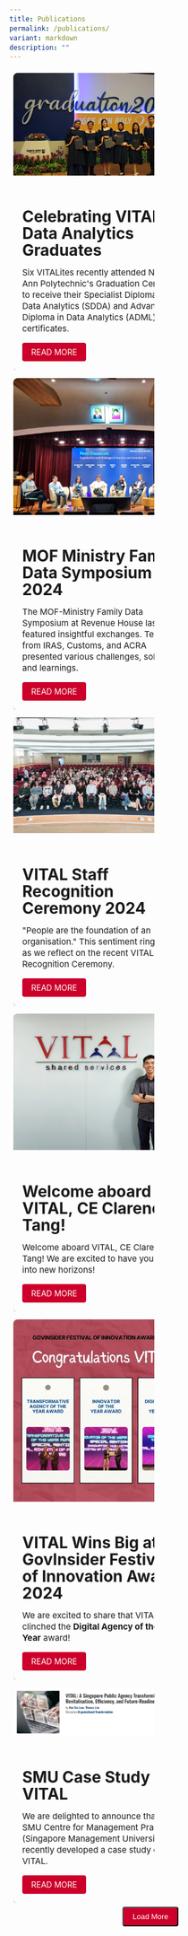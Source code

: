```yaml
---
title: Publications
permalink: /publications/
variant: markdown
description: ""
---
```

<style>
	.card-container{
	display: flex;
	justify-content: center;
	flex-wrap: wrap;
	}
	.card{
	width: 325px;
	border-radius: 8px;
	overflow: hidden;
	box-shadow: 0px 2px 4px rgba(0,0,0,0.2);
	}
	.card img{
	width: 100%;
	height: auto;
	}
	.card-content{
	padding: 16px;
	}
	.card-content h3{
	font-size: 28px;
	margin-bottom: 8px;
	line-height: 30px
	}
	.card-content p{
	font-size: 15px;
	line-height: 20px;
	}
	.card-content .btn{
	display: inline-block;
	padding: 8px 16px;
	background-color: #CC002B;
	text-decoration: none;
	border-radius: 4px;
	color: white;
	}
	.column{
	float: left;
	width: 50%;
	margin: 7px;
	}
	.row{
	content: "";  
  display: table;  
  clear: both;
	}
	.load-more{
	display: inline-block;
	padding: 8px 16px;
	background-color: #CC002B;
	text-decoration: none;
	border-radius: 4px;
	color: white;
	}
</style>
<div class="card-container">
	<div class="row">
		<div class="column">
			<div class="card">
		<img src="/images/VITALites_NP_Graduation_Ceremony_2024.jpg">
		<div class="card-content">
			<h3>Celebrating VITAL's Data Analytics Graduates</h3>
			<p>Six VITALites recently attended Ngee Ann Polytechnic's Graduation Ceremony to receive their Specialist Diploma in Data Analytics (SDDA) and Advance Diploma in Data Analytics (ADML) certificates.</p>
			<a class="btn" href="https://www.vital.gov.sg/celebrating-vital-s-data-analytics-graduates/">READ MORE</a>
		</div>
	</div>
		</div>
		<div class="column">
			<div class="card">
		<img src="/images/MOF_Family_Data_Symposium_2024.jpg">
		<div class="card-content">
			<h3>MOF Ministry Family Data Symposium 2024</h3>
			<p>The MOF-Ministry Family Data Symposium at Revenue House last Friday featured insightful exchanges. Teams from IRAS, Customs, and ACRA presented various challenges, solutions, and learnings.</p>
			<a class="btn" href="https://www.vital.gov.sg/mof-ministry-family-data-symposium-2024/">READ MORE</a>
		</div>
	</div>
		</div>
	</div>
	<div class="row">
		<div class="column">
			<div class="card">
		<img src="/images/Staff_Recognition_Ceremony_2024.jpg">
		<div class="card-content">
			<h3>VITAL Staff Recognition Ceremony 2024</h3>
			<p>"People are the foundation of an organisation." This sentiment rings true as we reflect on the recent VITAL Staff Recognition Ceremony.</p>
			<a class="btn" href="https://www.vital.gov.sg/vital-staff-recognition-ceremony-2024/">READ MORE</a>
		</div>
	</div>
		</div>
		<div class="column">
			<div class="card">
		<img src="/images/CE_Clarence_Tang.jpg">
		<div class="card-content">
			<h3>Welcome aboard VITAL,&nbsp;CE Clarence Tang!</h3>
			<p>Welcome aboard VITAL,&nbsp;CE Clarence Tang!
We are excited to have you lead us into new horizons!</p>
			<a class="btn" href="https://www.vital.gov.sg/welcome-aboard-vital-ce-clarence-tang/">READ MORE</a>
		</div>
	</div>
		</div>
	</div>
	<div class="row">
		<div class="column">
			<div class="card">
		<img src="/images/VITAL___GovInsider_Festival_of_Innovation_Awards_2024.jpg">
		<div class="card-content">
			<h3>VITAL Wins Big at GovInsider Festival of Innovation Awards 2024</h3>
			<p>We are excited to share that VITAL has clinched the&nbsp;<b>Digital Agency of the Year</b>&nbsp;award!</p>
			<a class="btn" href="https://www.vital.gov.sg/vital-wins-big-at-govinsider-festival-of-innovation-awards-2024/">READ MORE</a>
		</div>
	</div>
		</div>
		<div class="column">
			<div class="card">
		<img src="/images/SMU_Case_Study.jpg">
		<div class="card-content">
			<h3>SMU Case Study on VITAL</h3>
			<p>We are delighted to announce that the SMU Centre for Management Practice (Singapore Management University) has recently developed a case study on VITAL.</p>
			<a class="btn" href="https://www.vital.gov.sg/smu-case-study-on-vital/">READ MORE</a>
		</div>
	</div>
		</div>
	</div>
	<button class="load-more">Load More</button>
</div>